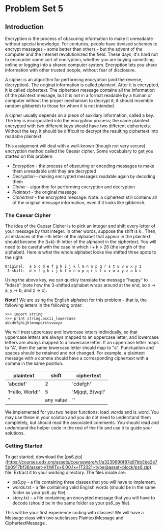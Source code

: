 # Problem Set 5

## Introduction
Encryption is the process of obscuring information to make it unreadable without special knowledge. For centuries, people have devised schemes to encrypt messages - some better than others - but the advent of the computer and the Internet revolutionized the field. These days, it's hard not to encounter some sort of encryption, whether you are buying something online or logging into a shared computer system. Encryption lets you share information with other trusted people, without fear of disclosure.

A cipher is an algorithm for performing encryption (and the reverse, decryption). The original information is called plaintext. After it is encrypted, it is called ciphertext. The ciphertext message contains all the information of the plaintext message, but it is not in a format readable by a human or computer without the proper mechanism to decrypt it; it should resemble random gibberish to those for whom it is not intended.

A cipher usually depends on a piece of auxiliary information, called a key. The key is incorporated into the encryption process; the same plaintext encrypted with two different keys should have two different ciphertexts. Without the key, it should be difficult to decrypt the resulting ciphertext into readable plaintext.

This assignment will deal with a well-known (though not very secure) encryption method called the Caesar cipher. Some vocabulary to get you started on this problem:

- *Encryption* - the process of obscuring or encoding messages to make them unreadable until they are decrypted
- *Decryption* - making encrypted messages readable again by decoding them
- *Cipher* - algorithm for performing encryption and decryption
- *Plaintext* - the original message
- *Ciphertext* - the encrypted message. Note: a ciphertext still contains all of the original message information, even if it looks like gibberish.

### The Caesar Cipher
The idea of the Caesar Cipher is to pick an integer and shift every letter of your message by that integer. In other words, suppose the shift is k . Then, all instances of the i-th letter of the alphabet that appear in the plaintext should become the (i+k)-th letter of the alphabet in the ciphertext. You will need to be careful with the case in which i + k > 26 (the length of the alphabet). Here is what the whole alphabet looks like shifted three spots to the right:

```
Original:  a b c d e f g h i j k l m n o p q r s t u v w x y z
 3-shift:  d e f g h i j k l m n o p q r s t u v w x y z a b c
```

Using the above key, we can quickly translate the message "happy" to "kdssb" (note how the 3-shifted alphabet wraps around at the end, so x -> a, y -> b, and z -> c).

**Note!!** We are using the English alphabet for this problem - that is, the following letters in the following order:

```
>>> import string
>>> print string.ascii_lowercase
abcdefghijklmnopqrstuvwxyz
```

We will treat uppercase and lowercase letters individually, so that uppercase letters are always mapped to an uppercase letter, and lowercase letters are always mapped to a lowercase letter. If an uppercase letter maps to "A", then the same lowercase letter should map to "a". Punctuation and spaces should be retained and not changed. For example, a plaintext message with a comma should have a corresponding ciphertext with a comma in the same position.

|    plaintext    |  shift    |  ciphertext      |
| ----------------|-----------|------------------|
| 'abcdef'        |    2      |  'cdefgh'        |
| 'Hello, World!' |    5      |  'Mjqqt, Btwqi!' |
| ''              | any value |  ''              |

We implemented for you two helper functions: load_words and is_word. You may use these in your solution and you do not need to understand them completely, but should read the associated comments. You should read and understand the helper code in the rest of the file and use it to guide your solutions.

### Getting Started
To get started, download the [ps6.zip]{https://courses.edx.org/assets/courseware/v1/a3239690f87a97bb3be2e75b0917bf38/asset-v1:MITx+6.00.1x+1T2021+type@asset+block/ps6.zip} file. Extract it to your working directory. The files inside are:

- ps6.py - a file containing three classes that you will have to implement.
- words.txt - a file containing valid English words (should be in the same folder as your ps6..py file).
- story.txt - a file containing an encrypted message that you will have to decode (should be in the same folder as your ps6..py file).

This will be your first experience coding with classes! We will have a Message class with two subclasses PlaintextMessage and CiphertextMessage .